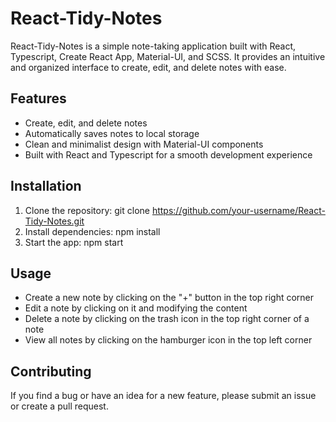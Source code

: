 # React-Tidy-Notes

React-Tidy-Notes is a simple note-taking application built with React, Typescript, Create React App, Material-UI, and SCSS. It provides an intuitive and organized interface to create, edit, and delete notes with ease.

## Features

- Create, edit, and delete notes
- Automatically saves notes to local storage
- Clean and minimalist design with Material-UI components
- Built with React and Typescript for a smooth development experience

## Installation

1. Clone the repository: git clone https://github.com/your-username/React-Tidy-Notes.git
2. Install dependencies: npm install
3. Start the app: npm start

## Usage

- Create a new note by clicking on the "+" button in the top right corner
- Edit a note by clicking on it and modifying the content
- Delete a note by clicking on the trash icon in the top right corner of a note
- View all notes by clicking on the hamburger icon in the top left corner

## Contributing

If you find a bug or have an idea for a new feature, please submit an issue or create a pull request.
